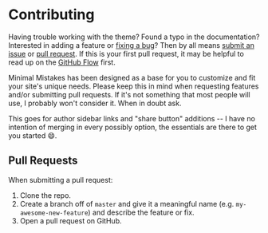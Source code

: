 # Contributing

Having trouble working with the theme? Found a typo in the documentation?
Interested in adding a feature or [fixing a bug](https://github.com/webprotime/webprotime-jekyll-theme/issues)?
Then by all means [submit an issue](https://github.com/webprotime/webprotime-jekyll-theme/issues/new) 
or [pull request](https://help.github.com/articles/using-pull-requests/).
If this is your first pull request, it may be helpful to read up on the
[GitHub Flow](https://guides.github.com/introduction/flow/) first.

Minimal Mistakes has been designed as a base for you to customize and fit your
site's unique needs. Please keep this in mind when requesting features and/or
submitting pull requests. If it's not something that most people will use, I
probably won't consider it. When in doubt ask.

This goes for author sidebar links and "share button" additions -- I have no
intention of merging in every possibly option, the essentials are there to get
you started :smile:.

## Pull Requests

When submitting a pull request:

1. Clone the repo.
2. Create a branch off of `master` and give it a meaningful name (e.g.
   `my-awesome-new-feature`) and describe the feature or fix.
3. Open a pull request on GitHub.
